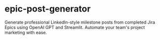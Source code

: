 # epic-post-generator
Generate professional LinkedIn-style milestone posts from completed Jira Epics using OpenAI GPT and Streamlit. Automate your team's project marketing with ease.
